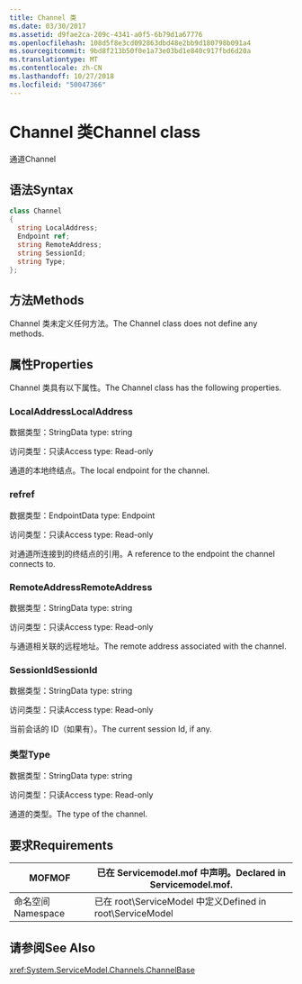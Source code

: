 ```yaml
---
title: Channel 类
ms.date: 03/30/2017
ms.assetid: d9fae2ca-209c-4341-a0f5-6b79d1a67776
ms.openlocfilehash: 108d5f8e3cd092863dbd48e2bb9d180798b091a4
ms.sourcegitcommit: 9bd8f213b50f0e1a73e03bd1e840c917fbd6d20a
ms.translationtype: MT
ms.contentlocale: zh-CN
ms.lasthandoff: 10/27/2018
ms.locfileid: "50047366"
---
```

# <a name="channel-class"></a><span data-ttu-id="f1a74-102">Channel 类</span><span class="sxs-lookup"><span data-stu-id="f1a74-102">Channel class</span></span>
<span data-ttu-id="f1a74-103">通道</span><span class="sxs-lookup"><span data-stu-id="f1a74-103">Channel</span></span>  
  
## <a name="syntax"></a><span data-ttu-id="f1a74-104">语法</span><span class="sxs-lookup"><span data-stu-id="f1a74-104">Syntax</span></span>  
  
```csharp
class Channel  
{  
  string LocalAddress;  
  Endpoint ref;  
  string RemoteAddress;  
  string SessionId;  
  string Type;  
};  
```  
  
## <a name="methods"></a><span data-ttu-id="f1a74-105">方法</span><span class="sxs-lookup"><span data-stu-id="f1a74-105">Methods</span></span>  
 <span data-ttu-id="f1a74-106">Channel 类未定义任何方法。</span><span class="sxs-lookup"><span data-stu-id="f1a74-106">The Channel class does not define any methods.</span></span>  
  
## <a name="properties"></a><span data-ttu-id="f1a74-107">属性</span><span class="sxs-lookup"><span data-stu-id="f1a74-107">Properties</span></span>  
 <span data-ttu-id="f1a74-108">Channel 类具有以下属性。</span><span class="sxs-lookup"><span data-stu-id="f1a74-108">The Channel class has the following properties.</span></span>  
  
### <a name="localaddress"></a><span data-ttu-id="f1a74-109">LocalAddress</span><span class="sxs-lookup"><span data-stu-id="f1a74-109">LocalAddress</span></span>  
 <span data-ttu-id="f1a74-110">数据类型：String</span><span class="sxs-lookup"><span data-stu-id="f1a74-110">Data type: string</span></span>  
  
 <span data-ttu-id="f1a74-111">访问类型：只读</span><span class="sxs-lookup"><span data-stu-id="f1a74-111">Access type: Read-only</span></span>  
  
 <span data-ttu-id="f1a74-112">通道的本地终结点。</span><span class="sxs-lookup"><span data-stu-id="f1a74-112">The local endpoint for the channel.</span></span>  
  
### <a name="ref"></a><span data-ttu-id="f1a74-113">ref</span><span class="sxs-lookup"><span data-stu-id="f1a74-113">ref</span></span>  
 <span data-ttu-id="f1a74-114">数据类型：Endpoint</span><span class="sxs-lookup"><span data-stu-id="f1a74-114">Data type: Endpoint</span></span>  
  
 <span data-ttu-id="f1a74-115">访问类型：只读</span><span class="sxs-lookup"><span data-stu-id="f1a74-115">Access type: Read-only</span></span>  
  
 <span data-ttu-id="f1a74-116">对通道所连接到的终结点的引用。</span><span class="sxs-lookup"><span data-stu-id="f1a74-116">A reference to the endpoint the channel connects to.</span></span>  
  
### <a name="remoteaddress"></a><span data-ttu-id="f1a74-117">RemoteAddress</span><span class="sxs-lookup"><span data-stu-id="f1a74-117">RemoteAddress</span></span>  
 <span data-ttu-id="f1a74-118">数据类型：String</span><span class="sxs-lookup"><span data-stu-id="f1a74-118">Data type: string</span></span>  
  
 <span data-ttu-id="f1a74-119">访问类型：只读</span><span class="sxs-lookup"><span data-stu-id="f1a74-119">Access type: Read-only</span></span>  
  
 <span data-ttu-id="f1a74-120">与通道相关联的远程地址。</span><span class="sxs-lookup"><span data-stu-id="f1a74-120">The remote address associated with the channel.</span></span>  
  
### <a name="sessionid"></a><span data-ttu-id="f1a74-121">SessionId</span><span class="sxs-lookup"><span data-stu-id="f1a74-121">SessionId</span></span>  
 <span data-ttu-id="f1a74-122">数据类型：String</span><span class="sxs-lookup"><span data-stu-id="f1a74-122">Data type: string</span></span>  
  
 <span data-ttu-id="f1a74-123">访问类型：只读</span><span class="sxs-lookup"><span data-stu-id="f1a74-123">Access type: Read-only</span></span>  
  
 <span data-ttu-id="f1a74-124">当前会话的 ID（如果有）。</span><span class="sxs-lookup"><span data-stu-id="f1a74-124">The current session Id, if any.</span></span>  
  
### <a name="type"></a><span data-ttu-id="f1a74-125">类型</span><span class="sxs-lookup"><span data-stu-id="f1a74-125">Type</span></span>  
 <span data-ttu-id="f1a74-126">数据类型：String</span><span class="sxs-lookup"><span data-stu-id="f1a74-126">Data type: string</span></span>  
  
 <span data-ttu-id="f1a74-127">访问类型：只读</span><span class="sxs-lookup"><span data-stu-id="f1a74-127">Access type: Read-only</span></span>  
  
 <span data-ttu-id="f1a74-128">通道的类型。</span><span class="sxs-lookup"><span data-stu-id="f1a74-128">The type of the channel.</span></span>  
  
## <a name="requirements"></a><span data-ttu-id="f1a74-129">要求</span><span class="sxs-lookup"><span data-stu-id="f1a74-129">Requirements</span></span>  
  
|<span data-ttu-id="f1a74-130">MOF</span><span class="sxs-lookup"><span data-stu-id="f1a74-130">MOF</span></span>|<span data-ttu-id="f1a74-131">已在 Servicemodel.mof 中声明。</span><span class="sxs-lookup"><span data-stu-id="f1a74-131">Declared in Servicemodel.mof.</span></span>|  
|---------|-----------------------------------|  
|<span data-ttu-id="f1a74-132">命名空间</span><span class="sxs-lookup"><span data-stu-id="f1a74-132">Namespace</span></span>|<span data-ttu-id="f1a74-133">已在 root\ServiceModel 中定义</span><span class="sxs-lookup"><span data-stu-id="f1a74-133">Defined in root\ServiceModel</span></span>|  
  
## <a name="see-also"></a><span data-ttu-id="f1a74-134">请参阅</span><span class="sxs-lookup"><span data-stu-id="f1a74-134">See Also</span></span>  
 <xref:System.ServiceModel.Channels.ChannelBase>

